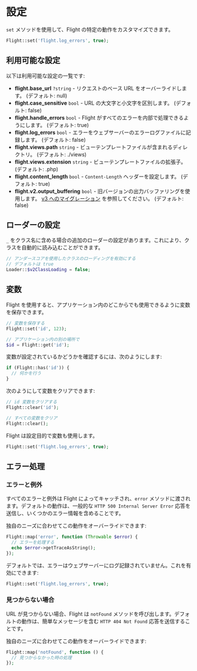 # 設定

`set` メソッドを使用して、Flight の特定の動作をカスタマイズできます。

```php
Flight::set('flight.log_errors', true);
```

## 利用可能な設定

以下は利用可能な設定の一覧です:

- **flight.base_url** `?string` - リクエストのベース URL をオーバーライドします。 (デフォルト: null)
- **flight.case_sensitive** `bool` - URL の大文字と小文字を区別します。 (デフォルト: false)
- **flight.handle_errors** `bool` - Flight がすべてのエラーを内部で処理できるようにします。 (デフォルト: true)
- **flight.log_errors** `bool` - エラーをウェブサーバーのエラーログファイルに記録します。 (デフォルト: false)
- **flight.views.path** `string` - ビューテンプレートファイルが含まれるディレクトリ。 (デフォルト: ./views)
- **flight.views.extension** `string` - ビューテンプレートファイルの拡張子。 (デフォルト: .php)
- **flight.content_length** `bool` - `Content-Length` ヘッダーを設定します。 (デフォルト: true)
- **flight.v2.output_buffering** `bool` - 旧バージョンの出力バッファリングを使用します。 [v3 へのマイグレーション](migrating-to-v3) を参照してください。 (デフォルト: false)

## ローダーの設定

`_` をクラス名に含める場合の追加のローダーの設定があります。これにより、クラスを自動的に読み込むことができます。

```php
// アンダースコアを使用したクラスのローディングを有効にする
// デフォルトは true
Loader::$v2ClassLoading = false;
```

## 変数

Flight を使用すると、アプリケーション内のどこからでも使用できるように変数を保存できます。

```php
// 変数を保存する
Flight::set('id', 123);

// アプリケーション内の別の場所で
$id = Flight::get('id');
```

変数が設定されているかどうかを確認するには、次のようにします:

```php
if (Flight::has('id')) {
  // 何かを行う
}
```

次のようにして変数をクリアできます:

```php
// id 変数をクリアする
Flight::clear('id');

// すべての変数をクリア
Flight::clear();
```

Flight は設定目的で変数も使用します。

```php
Flight::set('flight.log_errors', true);
```

## エラー処理

### エラーと例外

すべてのエラーと例外は Flight によってキャッチされ、`error` メソッドに渡されます。デフォルトの動作は、一般的な `HTTP 500 Internal Server Error` 応答を送信し、いくつかのエラー情報を含めることです。

独自のニーズに合わせてこの動作をオーバーライドできます:

```php
Flight::map('error', function (Throwable $error) {
  // エラーを処理する
  echo $error->getTraceAsString();
});
```

デフォルトでは、エラーはウェブサーバーにログ記録されていません。これを有効にできます:

```php
Flight::set('flight.log_errors', true);
```

### 見つからない場合

URL が見つからない場合、Flight は `notFound` メソッドを呼び出します。デフォルトの動作は、簡単なメッセージを含む `HTTP 404 Not Found` 応答を送信することです。

独自のニーズに合わせてこの動作をオーバーライドできます:

```php
Flight::map('notFound', function () {
  // 見つからなかった時の処理
});
```